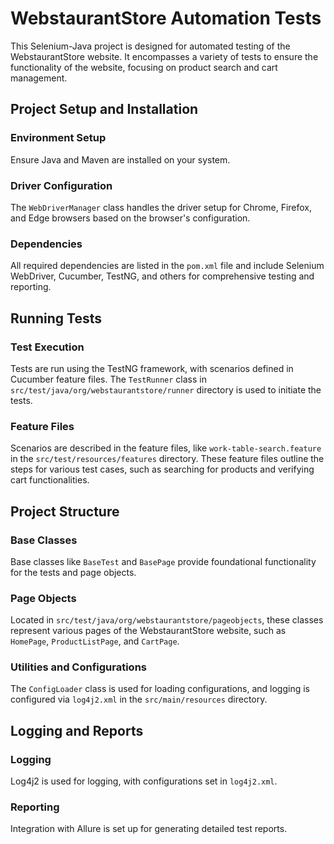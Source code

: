 # WebstaurantStore Automation Tests

This Selenium-Java project is designed for automated testing of the WebstaurantStore website. It encompasses a variety of tests to ensure the functionality of the website, focusing on product search and cart management.

## Project Setup and Installation

### Environment Setup
Ensure Java and Maven are installed on your system.

### Driver Configuration
The `WebDriverManager` class handles the driver setup for Chrome, Firefox, and Edge browsers based on the browser's configuration.

### Dependencies
All required dependencies are listed in the `pom.xml` file and include Selenium WebDriver, Cucumber, TestNG, and others for comprehensive testing and reporting.

## Running Tests

### Test Execution
Tests are run using the TestNG framework, with scenarios defined in Cucumber feature files. The `TestRunner` class in `src/test/java/org/webstaurantstore/runner` directory is used to initiate the tests.

### Feature Files
Scenarios are described in the feature files, like `work-table-search.feature` in the `src/test/resources/features` directory. These feature files outline the steps for various test cases, such as searching for products and verifying cart functionalities.

## Project Structure

### Base Classes
Base classes like `BaseTest` and `BasePage` provide foundational functionality for the tests and page objects.

### Page Objects
Located in `src/test/java/org/webstaurantstore/pageobjects`, these classes represent various pages of the WebstaurantStore website, such as `HomePage`, `ProductListPage`, and `CartPage`.

### Utilities and Configurations
The `ConfigLoader` class is used for loading configurations, and logging is configured via `log4j2.xml` in the `src/main/resources` directory.

## Logging and Reports

### Logging
Log4j2 is used for logging, with configurations set in `log4j2.xml`.

### Reporting
Integration with Allure is set up for generating detailed test reports.
